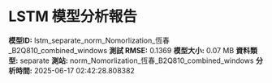 # LSTM 模型分析報告
**模型ID:** lstm_separate_norm_Nomorlization_恆春_B2Q810_combined_windows
**測試 RMSE:** 0.1369
**模型大小:** 0.07 MB
**資料類型:** separate
**測站:** norm_Nomorlization_恆春_B2Q810_combined_windows
**分析時間:** 2025-06-17 02:42:28.808382
